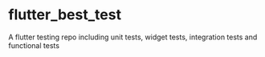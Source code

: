 # flutter_best_test
A flutter testing repo including unit tests, widget tests, integration tests and functional tests
